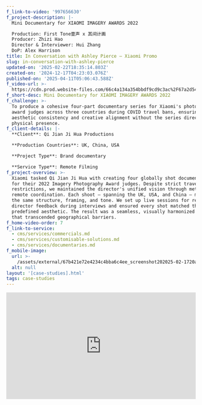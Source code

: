 ```yaml
---
f_link-to-video: '997656630'
f_project-description: |-
  Mini Documentary for XIAOMI IMAGERY AWARDS 2022

  Production: First Tone壹声 x 其间计画  
  Producer: Zhizi Hao  
  Director & Interviewer: Hui Zhang  
  DoP: Alex Harrison
title: In Conversation with Ashley Pierce ‒ Xiaomi Promo
slug: in-conversation-with-ashley-pierce
updated-on: '2025-02-22T18:35:14.803Z'
created-on: '2024-12-17T04:23:03.076Z'
published-on: '2025-04-11T05:06:43.588Z'
f_video-url: >-
  https://cdn.prod.website-files.com/66c4a134a354bbdf9cd9c3ac%2F67a2d5444cb50ce92b3a73aa_Ashley%20Pierce-transcode.mp4
f_short-desc: Mini Documentary for XIAOMI IMAGERY AWARDS 2022
f_challenge: >-
  To produce a cohesive four-part documentary series for Xiaomi's photography
  award judges across three countries during COVID travel bans, ensuring
  aesthetic consistency and creative alignment without the series director's
  physical presence.
f_client-details: |-
  **Client**: Qi Jian Ji Hua Productions

  **Production Countries**: UK, China, USA

  **Project Type**: Brand documentary

  **Service Type**: Remote Filming
f_project-overview: >-
  Xiaomi tasked Qi Jian Ji Hua with creating four globally shot documentaries
  for their 2022 Imagery Photography Award judges. Despite strict travel
  restrictions, we maintained the director's unified vision through meticulous
  remote coordination. Each shoot ‒ spanning the UK, USA, and China ‒ mirrored
  the same structure, framing, and tone. We set up live sessions for real-time
  director feedback during interviews and ensured every shot matched the
  predefined aesthetic. The result was a seamless, visually harmonized series
  that transcended geographical barriers.
f_home-video-order: 7
f_link-to-service:
  - cms/services/commercials.md
  - cms/services/customisable-solutions.md
  - cms/services/documentaries.md
f_mobile-image:
  url: >-
    /assets/external/67b421e72e4234c4bba6c4ee_screenshot202025-02-1720at2021.03.18.avif
  alt: null
layout: '[case-studies].html'
tags: case-studies
---
```


<div style="padding:56.25% 0 0 0;position:relative;"><iframe src="https://player.vimeo.com/video/997656630?badge=0&amp;autopause=0&amp;player\_id=0&amp;app\_id=58479" frameborder="0" allow="autoplay; fullscreen; picture-in-picture; clipboard-write" style="position:absolute;top:0;left:0;width:100%;height:100%;" title="In conversation with Ashley Pearce"></iframe></div><script src="https://player.vimeo.com/api/player.js"></script>
